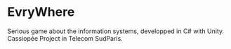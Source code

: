 # EvryWhere
Serious game about the information systems, developped in C# with Unity. Cassiopée Project in Telecom SudParis.
